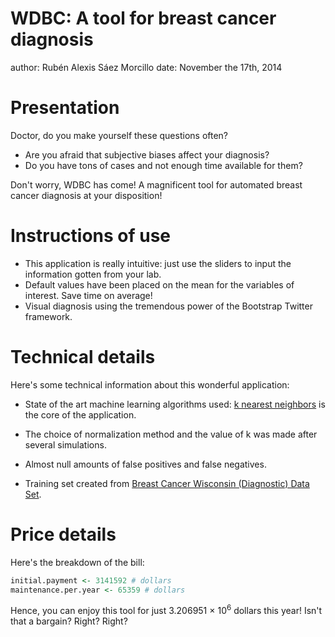 WDBC: A tool for breast cancer diagnosis
========================================================
author: Rubén Alexis Sáez Morcillo
date: November the 17th, 2014

Presentation
========================================================

Doctor, do you make yourself these questions often?

- Are you afraid that subjective biases affect your diagnosis?
- Do you have tons of cases and not enough time available
for them?

Don't worry, WDBC has come! A magnificent tool for automated
breast cancer diagnosis at your disposition!

Instructions of use
========================================================

- This application is really intuitive: just use the sliders
to input the information gotten from your lab.
- Default values have been placed on the mean for the variables
of interest. Save time on average!
- Visual diagnosis using the tremendous power of the Bootstrap
Twitter framework.


Technical details
========================================================

Here's some technical information about this wonderful
application:

- State of the art machine learning algorithms used: 
[k nearest neighbors](http://es.wikipedia.org/wiki/Knn)
is the core of the application.

- The choice of normalization method and the value of k
was made after several simulations.

- Almost null amounts of false positives and false negatives.

- Training set created from [Breast Cancer Wisconsin (Diagnostic) Data Set](http://archive.ics.uci.edu/ml/datasets/Breast+Cancer+Wisconsin+%28Diagnostic%29).

Price details
========================================================

Here's the breakdown of the bill:



```r
initial.payment <- 3141592 # dollars
maintenance.per.year <- 65359 # dollars
```

Hence, you can enjoy this tool for just 3.206951 &times; 10<sup>6</sup>
dollars this year! Isn't that a bargain? Right? Right?
